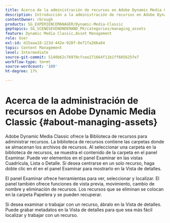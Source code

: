 ```yaml
---
title: Acerca de la administración de recursos en Adobe Dynamic Media Classic
description: Introducción a la administración de recursos en Adobe Dynamic Media Classic
contentOwner: rbrough
products: SG_EXPERIENCEMANAGER/Dynamic-Media-Classic
geptopics: SG_SCENESEVENONDEMAND_PK/categories/managing_assets
feature: Dynamic Media Classic,Asset Management
role: User
exl-id: d15aaa18-123d-442e-928f-8e71fa266a64
topic: Content Management
level: Intermediate
source-git-commit: 5140b62c76970cfcee271664f11b1ff605625fe7
workflow-type: tm+mt
source-wordcount: '169'
ht-degree: 17%

---
```


# Acerca de la administración de recursos en Adobe Dynamic Media Classic {#about-managing-assets}

Adobe Dynamic Media Classic ofrece la Biblioteca de recursos para administrar recursos. La biblioteca de recursos contiene las carpetas donde se almacenan los archivos de recursos. Al seleccionar una carpeta en la biblioteca de recursos, se muestra el contenido de la carpeta en el panel Examinar. Puede ver elementos en el panel Examinar en las vistas Cuadrícula, Lista o Detalle. Si desea centrarse en un solo recurso, haga doble clic en él en el panel Examinar para mostrarlo en la Vista de detalles.

El panel Examinar ofrece herramientas para ver, seleccionar y localizar. El panel también ofrece funciones de vista previa, movimiento, cambio de nombre y eliminación de recursos. Los recursos que se eliminan se colocan en la carpeta Papelera y se pueden recuperar.

Si desea examinar o trabajar con un recurso, ábralo en la Vista de detalles. Puede grabar metadatos en la Vista de detalles para que sea más fácil localizar y trabajar con un recurso.
